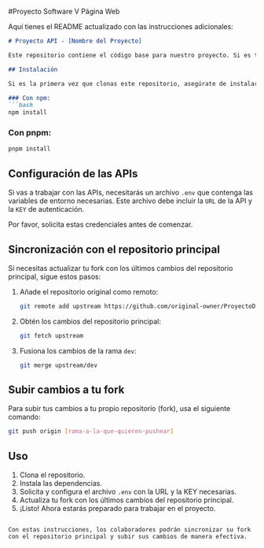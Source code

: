 #Proyecto Software V Página Web

Aquí tienes el README actualizado con las instrucciones adicionales:

```markdown
# Proyecto API - [Nombre del Proyecto]

Este repositorio contiene el código base para nuestro proyecto. Si es tu primera vez trabajando con este repositorio, sigue los siguientes pasos para configurarlo.

## Instalación

Si es la primera vez que clonas este repositorio, asegúrate de instalar todas las dependencias. Puedes usar `npm` o `pnpm` para hacerlo.

### Con npm:
```bash
npm install
```

### Con pnpm:
```bash
pnpm install
```

## Configuración de las APIs

Si vas a trabajar con las APIs, necesitarás un archivo `.env` que contenga las variables de entorno necesarias. Este archivo debe incluir la `URL` de la API y la `KEY` de autenticación.

Por favor, solicita estas credenciales antes de comenzar.

## Sincronización con el repositorio principal

Si necesitas actualizar tu fork con los últimos cambios del repositorio principal, sigue estos pasos:

1. Añade el repositorio original como remoto:

   ```bash
   git remote add upstream https://github.com/original-owner/ProyectoDS5.git
   ```

2. Obtén los cambios del repositorio principal:

   ```bash
   git fetch upstream
   ```

3. Fusiona los cambios de la rama `dev`:

   ```bash
   git merge upstream/dev
   ```

## Subir cambios a tu fork

Para subir tus cambios a tu propio repositorio (fork), usa el siguiente comando:

```bash
git push origin [rama-a-la-que-quieren-pushear]
```

## Uso

1. Clona el repositorio.
2. Instala las dependencias.
3. Solicita y configura el archivo `.env` con la URL y la KEY necesarias.
4. Actualiza tu fork con los últimos cambios del repositorio principal.
5. ¡Listo! Ahora estarás preparado para trabajar en el proyecto.
```

Con estas instrucciones, los colaboradores podrán sincronizar su fork con el repositorio principal y subir sus cambios de manera efectiva.